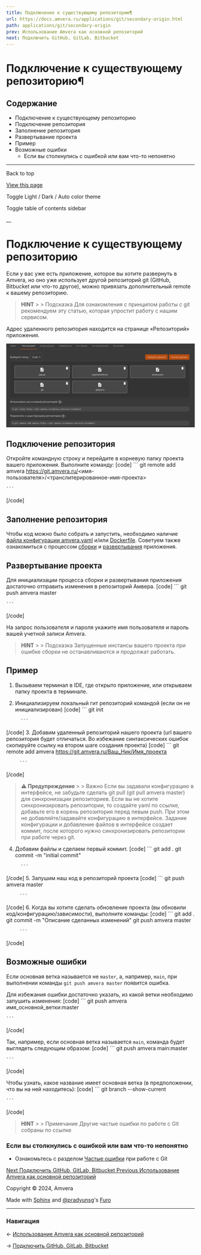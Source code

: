 ```yaml
---
title: Подключение к существующему репозиторию¶
url: https://docs.amvera.ru/applications/git/secondary-origin.html
path: applications/git/secondary-origin
prev: Использование Amvera как основной репозиторий
next: Подключить GitHub, GitLab, Bitbucket
---
```


# Подключение к существующему репозиторию¶

## Содержание

- Подключение к существующему репозиторию
- Подключение репозитория
- Заполнение репозитория
- Развертывание проекта
- Пример
- Возможные ошибки
  - Если вы столкнулись с ошибкой или вам что-то непонятно

---

Back to top

[ View this page ](<../../_sources/applications/git/secondary-origin.md.txt> "View this page")

Toggle Light / Dark / Auto color theme

Toggle table of contents sidebar

__

# Подключение к существующему репозиторию

Если у вас уже есть приложение, которое вы хотите развернуть в Amvera, но оно уже использует другой репозиторий git (GitHub, Bitbucket или что-то другое), можно привязать дополнительный remote к вашему репозиторию.

> **HINT** > > Подсказка Для ознакомления с принципом работы с git рекомендуем эту статью, которая упроcтит работу с нашим сервисом. 

Адрес удаленного репозитория находится на странице «Репозиторий» приложения.

![python_config](../../images/git_main_1.png)

## Подключение репозитория

Откройте командную строку и перейдите в корневую папку проекта вашего приложения. Выполните команду:
[code] 
    ```
    git remote add amvera https://git.amvera.ru/<имя-пользователя>/<транслитерированное-имя-проекта>
    
    ```
    
[/code]

## Заполнение репозитория

Чтобы код можно было собрать и запустить, необходимо наличие [файла конфигурации amvera.yaml](../configuration/config-file.md) и/или [Dockerfile](../configuration/docker.md). Советуем также ознакомиться с процессом [сборки](../build.md) и [развертывания](../run.md) приложения.

## Развертывание проекта

Для инициализации процесса сборки и развертывания приложения достаточно отправить изменения в репозиторий Амвера.
[code] 
    ```
    git push amvera master
    
    ```
    
[/code]

На запрос пользователя и пароля укажите имя пользователя и пароль вашей учетной записи Amvera.

> **HINT** > > Подсказка Запущенные инстансы вашего проекта при ошибке сборки не останавливаются и продолжат работать. 

## Пример
1. Вызываем терминал в IDE, где открыто приложение, или открываем папку проекта в терминале.
2. Инициализируем локальный гит репозиторий командой (если он не инициализирован)
[code] ```
         git init
         
         ```
         
[/code]
3. Добавим удаленный репозиторий нашего проекта (url вашего репозитория будет отличаться. Во избежание синтаксических ошибок скопируйте ссылку на втором шаге создания проекта)
[code] ```
         git remote add amvera https://git.amvera.ru/Ваш_Ник/Имя_проекта
         
         ```
         
[/code]

> **⚠️ Предупреждение** > > Важно Если вы задавали конфигурацию в интерфейсе, не забудьте сделать git pull (git pull amvera master) для синхронизации репозиториев. Если вы не хотите синхронизировать репозитории, то создайте yaml по ссылке, добавьте его в корень репозитория перед певым push. При этом не добавляйте/задавайте конфигурацию в интерфейсе. Задание конфигурации и добавление файлов в интерфейсе создает коммит, после которого нужно синхронизировать репозитории при работе через git. 
4. Добавим файлы и сделаем первый коммит.
[code] ```
         git add .
         git commit -m "initial commit"
         
         ```
         
[/code]
5. Запушим наш код в репозиторий проекта
[code] ```
         git push amvera master
         
         ```
         
[/code]
6. Когда вы хотите сделать обновление проекта (вы обновили код/конфигурацию/зависимости), выполните команды:
[code] ```
         git add .
         git commit -m "Описание сделанных изменений"
         git push amvera master
         
         ```
         
[/code]

## Возможные ошибки

Если основная ветка называется не ``master``, а, например, ``main``, при выполнении команды ``git push amvera master`` появится ошибка.

Для избежания ошибки достаточно указать, из какой ветки необходимо запушить изменения:
[code] 
    ```
    git push amvera имя_основной_ветки:master
    
    ```
    
[/code]

Так, например, если основная ветка называется ``main``, команда будет выглядеть следующим образом:
[code] 
    ```
    git push amvera main:master
    
    ```
    
[/code]

Чтобы узнать, какое название имеет основная ветка (в предположении, что вы на ней находитесь):
[code] 
    ```
    git branch --show-current
    
    ```
    
[/code]

> **HINT** > > Примечание Другие частые ошибки по работе с Git собраны по ссылке 

### Если вы столкнулись с ошибкой или вам что-то непонятно
* Ознакомьтесь с разделом [Частые ошибки](freq-errors.md) при работе с Git

[ Next Подключить GitHub, GitLab, Bitbucket ](webhooks.md) [ Previous Использование Amvera как основной репозиторий ](main-origin.md)

Copyright © 2024, Amvera 

Made with [Sphinx](<https://www.sphinx-doc.org/>) and [@pradyunsg](<https://pradyunsg.me>)'s [Furo](<https://github.com/pradyunsg/furo>)


---

### Навигация

← [Использование Amvera как основной репозиторий](main-origin.md)

→ [Подключить GitHub, GitLab, Bitbucket](webhooks.md)
